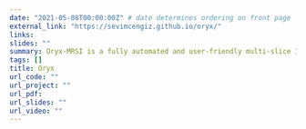 ```yaml
---
date: "2021-05-08T00:00:00Z" # date determines ordering on front page
external_link: "https://sevimcengiz.github.io/oryx/"
links:
slides: ""
summary: Oryx-MRSI is a fully automated and user-friendly multi-slice 1H-MRSI data analysis software, which includes several new functionality, including chemical shift correction, CSF corrected metabolite map generation, registration of metabolite maps onto MNI152 brain atlas, and ROI analysis at brain parcellations.
tags: []
title: Oryx
url_code: ""
url_project: ""
url_pdf:
url_slides: ""
url_video: ""
---
```

